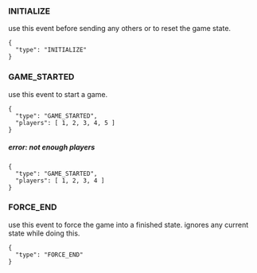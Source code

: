 ### INITIALIZE

use this event before sending any others or to reset the game state.

```
{
  "type": "INITIALIZE"
}
```

### GAME_STARTED

use this event to start a game.

```
{
  "type": "GAME_STARTED",
  "players": [ 1, 2, 3, 4, 5 ]
}
```

##### error: not enough players

```
{
  "type": "GAME_STARTED",
  "players": [ 1, 2, 3, 4 ]
}
```

### FORCE_END

use this event to force the game into a finished state.  ignores any current state while doing this.

```
{
  "type": "FORCE_END"
}
```
